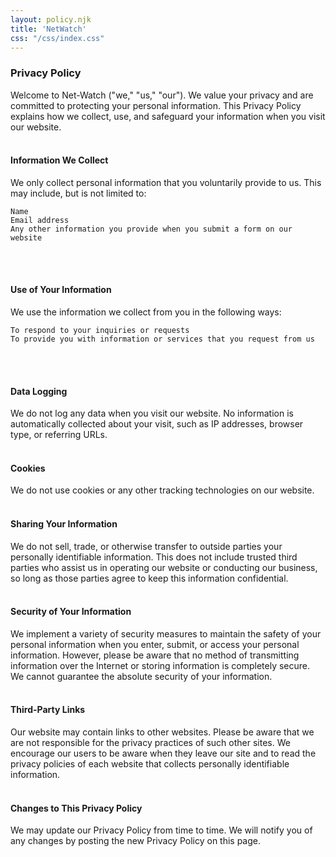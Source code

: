 ```yaml
---
layout: policy.njk
title: 'NetWatch'
css: "/css/index.css"
---
```

### Privacy Policy

Welcome to Net-Watch ("we," "us," "our"). We value your privacy and are committed to protecting your personal information. This Privacy Policy explains how we collect, use, and safeguard your information when you visit our website.
<br><br>
#### Information We Collect

We only collect personal information that you voluntarily provide to us. This may include, but is not limited to:

    Name
    Email address
    Any other information you provide when you submit a form on our website
<br><br>
#### Use of Your Information

We use the information we collect from you in the following ways:

    To respond to your inquiries or requests
    To provide you with information or services that you request from us
<br><br>
#### Data Logging

We do not log any data when you visit our website. No information is automatically collected about your visit, such as IP addresses, browser type, or referring URLs.
<br><br>
#### Cookies

We do not use cookies or any other tracking technologies on our website.
<br><br>
#### Sharing Your Information

We do not sell, trade, or otherwise transfer to outside parties your personally identifiable information. This does not include trusted third parties who assist us in operating our website or conducting our business, so long as those parties agree to keep this information confidential.
<br><br>
#### Security of Your Information

We implement a variety of security measures to maintain the safety of your personal information when you enter, submit, or access your personal information. However, please be aware that no method of transmitting information over the Internet or storing information is completely secure. We cannot guarantee the absolute security of your information.
<br><br>
#### Third-Party Links

Our website may contain links to other websites. Please be aware that we are not responsible for the privacy practices of such other sites. We encourage our users to be aware when they leave our site and to read the privacy policies of each website that collects personally identifiable information.
<br><br>
#### Changes to This Privacy Policy

We may update our Privacy Policy from time to time. We will notify you of any changes by posting the new Privacy Policy on this page. 